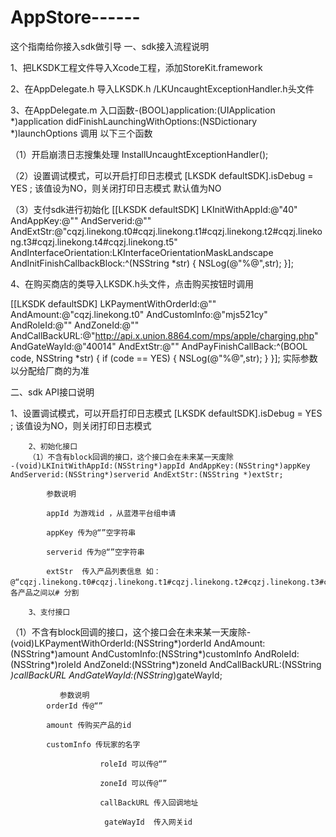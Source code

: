 AppStore------
==============

这个指南给你接入sdk做引导
一、sdk接入流程说明


1、把LKSDK工程文件导入Xcode工程，添加StoreKit.framework

2、在AppDelegate.h 导入LKSDK.h /LKUncaughtExceptionHandler.h头文件

3、在AppDelegate.m 入口函数-(BOOL)application:(UIApplication *)application didFinishLaunchingWithOptions:(NSDictionary *)launchOptions 调用  以下三个函数

  （1）开启崩溃日志搜集处理
InstallUncaughtExceptionHandler();

（2）设置调试模式，可以开启打印日志模式
		 [LKSDK defaultSDK].isDebug = YES ;
			该值设为NO，则关闭打印日志模式 默认值为NO

（3）支付sdk进行初始化
  [[LKSDK defaultSDK] LKInitWithAppId:@"40" AndAppKey:@"" AndServerid:@"" AndExtStr:@"cqzj.linekong.t0#cqzj.linekong.t1#cqzj.linekong.t2#cqzj.linekong.t3#cqzj.linekong.t4#cqzj.linekong.t5" AndInterfaceOrientation:LKInterfaceOrientationMaskLandscape AndInitFinishCallbackBlock:^(NSString *str) {
        NSLog(@"%@",str);
    }];

4、在购买商店的类导入LKSDK.h头文件，点击购买按钮时调用

  [[LKSDK defaultSDK] LKPaymentWithOrderId:@"" AndAmount:@"cqzj.linekong.t0" AndCustomInfo:@"mjs521cy" AndRoleId:@"" AndZoneId:@"" AndCallBackURL:@"http://api.x.union.8864.com/mps/apple/charging.php" AndGateWayId:@"40014" AndExtStr:@"" AndPayFinishCallBack:^(BOOL code, NSString *str) {
        if (code == YES) {
         NSLog(@"%@",str);
        }
    }];
实际参数以分配给厂商的为准


二、sdk  API接口说明

1、设置调试模式，可以开启打印日志模式
		 [LKSDK defaultSDK].isDebug = YES ;
			该值设为NO，则关闭打印日志模式

		2、初始化接口
		（1）不含有block回调的接口，这个接口会在未来某一天废除		
	-(void)LKInitWithAppId:(NSString*)appId AndAppKey:(NSString*)appKey AndServerid:(NSString*)serverid AndExtStr:(NSString *)extStr;

			参数说明

			appId 为游戏id ，从蓝港平台组申请

			appKey 传为@“”空字符串

			serverid 传为@“”空字符串

			extStr  传入产品列表信息 如：@“cqzj.linekong.t0#cqzj.linekong.t1#cqzj.linekong.t2#cqzj.linekong.t3#cqzj.linekong.t4#cqzj.linekong.t5”，各产品之间以# 分割

		3、支付接口

（1）不含有block回调的接口，这个接口会在未来某一天废除-(void)LKPaymentWithOrderId:(NSString*)orderId AndAmount:(NSString*)amount AndCustomInfo:(NSString*)customInfo  AndRoleId:(NSString*)roleId AndZoneId:(NSString*)zoneId  AndCallBackURL:(NSString *)callBackURL AndGateWayId:(NSString*)gateWayId;

		       参数说明
			orderId 传@“”

			amount 传购买产品的id

			customInfo 传玩家的名字

                        roleId 可以传@“”	

                        zoneId 可以传@“”

                        callBackURL 传入回调地址

                         gateWayId  传入网关id
